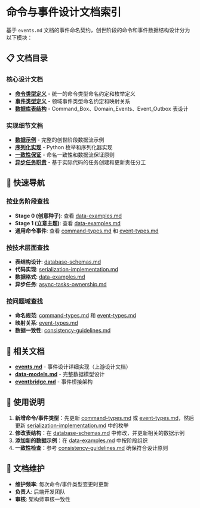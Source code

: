 # 命令与事件设计文档索引

基于 `events.md` 文档的事件命名契约，创世阶段的命令和事件数据结构设计分为以下模块：

## 📋 文档目录

### 核心设计文档
- **[命令类型定义](command-types.md)** - 统一的命令类型命名约定和枚举定义
- **[事件类型定义](event-types.md)** - 领域事件类型命名约定和映射关系
- **[数据库表结构](database-schemas.md)** - Command_Box、Domain_Events、Event_Outbox 表设计

### 实现细节文档
- **[数据示例](data-examples.md)** - 完整的创世阶段数据流示例
- **[序列化实现](serialization-implementation.md)** - Python 枚举和序列化器实现
- **[一致性保证](consistency-guidelines.md)** - 命名一致性和数据流保证原则
- **[异步任务职责](async-tasks-ownership.md)** - 基于实际代码的任务创建和更新责任分工

## 🎯 快速导航

### 按业务阶段查找
- **Stage 0 (创意种子)**: 查看 [data-examples.md](data-examples.md#初始灵感阶段)
- **Stage 1 (立意主题)**: 查看 [data-examples.md](data-examples.md#立意主题阶段)
- **通用命令事件**: 查看 [command-types.md](command-types.md#通用命令) 和 [event-types.md](event-types.md#通用事件)

### 按技术层面查找
- **表结构设计**: [database-schemas.md](database-schemas.md)
- **代码实现**: [serialization-implementation.md](serialization-implementation.md)
- **数据格式**: [data-examples.md](data-examples.md)
- **异步任务**: [async-tasks-ownership.md](async-tasks-ownership.md)

### 按问题域查找
- **命名规范**: [command-types.md](command-types.md#命名格式) 和 [event-types.md](event-types.md#命名格式)
- **映射关系**: [event-types.md](event-types.md#命令到事件映射)
- **数据一致性**: [consistency-guidelines.md](consistency-guidelines.md)

## 🔗 相关文档

- **[events.md](events.md)** - 事件设计详细实现（上游设计文档）
- **[data-models.md](data-models.md)** - 完整数据模型设计
- **[eventbridge.md](eventbridge.md)** - 事件桥接架构

## 📝 使用说明

1. **新增命令/事件类型**：先更新 [command-types.md](command-types.md) 或 [event-types.md](event-types.md)，然后更新 [serialization-implementation.md](serialization-implementation.md) 中的枚举
2. **修改表结构**：在 [database-schemas.md](database-schemas.md) 中修改，并更新相关的数据示例
3. **添加新的数据示例**：在 [data-examples.md](data-examples.md) 中按阶段组织
4. **一致性检查**：参考 [consistency-guidelines.md](consistency-guidelines.md) 确保符合设计原则

## 📅 文档维护

- **维护频率**: 每次命令/事件类型变更时更新
- **负责人**: 后端开发团队
- **审核**: 架构师审核一致性